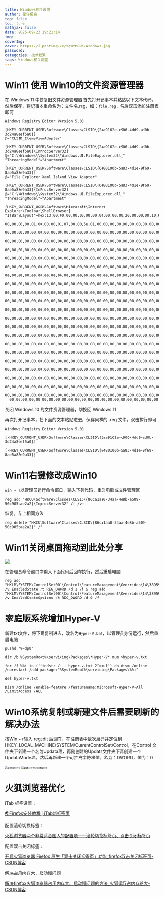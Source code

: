 ```yaml
---
title: Windows相关设置
author: 星仔极客
top: false
toc: ture
mathjax: false
date: 2025-09-23 19:21:14
img:
coverImg:
cover: https://i.postimg.cc/tgWYM8Dd/Windows.jpg
password:
categories: 技术积累
tags: Windows相关设置
---
```


# Win11 使用 Win10的文件资源管理器

在 Windows 11 中恢复旧文件资源管理器 首先打开记事本并粘贴以下文本代码，然后保存，将记事本重命名为：文件名.reg，如：`file.reg`，然后双击添加注册表即可

```plain
Windows Registry Editor Version 5.00

[HKEY_CURRENT_USER\Software\Classes\CLSID\{2aa9162e-c906-4dd9-ad0b-3d24a8eef5a0}]
@="CLSID_ItemsViewAdapter"

[HKEY_CURRENT_USER\Software\Classes\CLSID\{2aa9162e-c906-4dd9-ad0b-3d24a8eef5a0}\InProcServer32]
@="C:\\Windows\\System32\\Windows.UI.FileExplorer.dll_"
"ThreadingModel"="Apartment"

[HKEY_CURRENT_USER\Software\Classes\CLSID\{6480100b-5a83-4d1e-9f69-8ae5a88e9a33}]
@="File Explorer Xaml Island View Adapter"

[HKEY_CURRENT_USER\Software\Classes\CLSID\{6480100b-5a83-4d1e-9f69-8ae5a88e9a33}\InProcServer32]
@="C:\\Windows\\System32\\Windows.UI.FileExplorer.dll_"
"ThreadingModel"="Apartment"

[HKEY_CURRENT_USER\Software\Microsoft\Internet Explorer\Toolbar\ShellBrowser]
"ITBar7Layout"=hex:13,00,00,00,00,00,00,00,00,00,00,00,20,00,00,00,10,00,01,00,\
  00,00,00,00,01,00,00,00,01,07,00,00,5e,01,00,00,00,00,00,00,00,00,00,00,00,\
  00,00,00,00,00,00,00,00,00,00,00,00,00,00,00,00,00,00,00,00,00,00,00,00,00,\
  00,00,00,00,00,00,00,00,00,00,00,00,00,00,00,00,00,00,00,00,00,00,00,00,00,\
  00,00,00,00,00,00,00,00,00,00,00,00,00,00,00,00,00,00,00,00,00,00,00,00,00,\
  00,00,00,00,00,00,00,00,00,00,00,00,00,00,00,00,00,00,00,00,00,00,00,00,00,\
  00,00,00,00,00,00,00,00,00,00,00,00,00,00,00,00,00,00,00,00,00,00,00,00,00,\
  00,00,00,00,00,00,00,00,00,00,00,00,00,00,00,00,00,00,00,00,00,00,00,00,00,\
  00,00,00,00,00,00,00,00,00,00,00,00,00,00,00,00,00,00,00,00,00,00,00,00,00,\
  00,00,00,00,00,00,00,00,00,00,00,00,00,00,00,00,00,00,00,00,00,00,00,00,00,\
  00,00,00,00,00,00,00,00,00,00,00,00,00,00,00,00,00,00,00,00,00,00,00,00,00,\
  00,00,00,00,00,00,00,00,00,00,00,00,00,00,00,00,00,00,00,00,00,00,00,00,00,\
  00,00,00,00,00,00,00,00,00,00,00,00,00,00,00,00,00,00,00,00,00,00,00,00,00,\
  00,00,00,00,00,00,00,00,00,00,00,00,00,00,00,00,00,00,00,00,00,00,00,00,00,\
  00,00,00,00,00,00,00,00,00,00,00,00,00,00,00,00,00,00,00,00,00,00,00,00,00,\
  00,00,00,00,00,00,00,00,00,00,00,00,00,00,00,00,00,00,00,00,00,00,00,00,00,\
  00,00,00,00,00,00,00,00,00,00,00,00,00,00,00,00,00,00,00,00,00,00,00,00,00,\
  00,00,00,00,00,00,00,00,00,00,00,00,00,00,00,00,00,00,00,00,00,00,00,00,00,\
  00,00,00,00,00,00,00,00,00,00,00,00,00,00,00,00,00,00,00,00,00,00,00,00,00,\
  00,00,00,00,00,00,00,00,00,00,00,00,00,00,00,00,00,00,00,00,00,00,00,00,00,\
  00,00,00,00,00,00,00,00,00,00,00,00,00,00,00,00,00,00,00,00,00,00,00,00,00,\
  00,00,00,00,00,00,00,00,00,00,00,00,00,00,00,00,00,00,00,00,00,00,00,00,00,\
  00,00,00,00,00,00,00,00,00,00,00,00,00,00,00,00,00,00,00,00,00,00,00
```

关闭 Windows 10 的文件资源管理器，切换回 Windows 11

再次打开记事本，把下面的文本粘贴进去，保存同样的 .reg 文件，双击执行即可

```plain
Windows Registry Editor Version 5.00 

[-HKEY_CURRENT_USER\Software\Classes\CLSID\{2aa9162e-c906-4dd9-ad0b-3d24a8eef5a0}] 

[-HKEY_CURRENT_USER\Software\Classes\CLSID\{6480100b-5a83-4d1e-9f69-8ae5a88e9a33}]
```

# Win11右键修改成Win10

`win + r`以管理员运行命令窗口，输入下列代码，重启电脑或文件管理区

```shell
reg add "HKCU\Software\Classes\CLSID\{86ca1aa0-34aa-4e8b-a509-50c905bae2a2}\InprocServer32" /f /ve
```

恢复，与上相同方法

```shell
reg delete "HKCU\Software\Classes\CLSID\{86ca1aa0-34aa-4e8b-a509-50c905bae2a2}" /f
```

# Win11关闭桌面拖动到此处分享

![](https://images.weserv.nl/?url=frp1.mmszxc.xin:24191/Blog/20250923194402907.png)

在管理员命令窗口中输入下面代码后回车执行，然后重启电脑

```shell
reg add "HKLM\SYSTEM\ControlSet001\Control\FeatureManagement\Overrides\14\3895955085" /v EnabledState /t REG_DWORD /d 1 /f & reg add "HKLM\SYSTEM\ControlSet001\Control\FeatureManagement\Overrides\14\3895955085" /v EnabledStateOptions /t REG_DWORD /d 0 /f
```



# 家庭版系统增加Hyper-V

新建txt文件，将下面复制进去，改名为`Hyper-V.bat`，以管理员身份运行，然后重启电脑

```shell
pushd "%~dp0"

dir /b %SystemRoot%\servicing\Packages\*Hyper-V*.mum >hyper-v.txt

for /f %%i in ('findstr /i . hyper-v.txt 2^>nul') do dism /online /norestart /add-package:"%SystemRoot%\servicing\Packages\%%i"

del hyper-v.txt

Dism /online /enable-feature /featurename:Microsoft-Hyper-V-All /LimitAccess /ALL
```

# Win10系统复制或新建文件后需要刷新的解决办法

按Win + r输入 regedit 后回车，在注册表中依次展开并定位到HKEY_LOCAL_MACHINE\SYSTEM\CurrentControlSet\Control，在Control 文件夹下新建一个名为Updata项，再刚创建的Updata文件夹下再创建一个UpdataMode项，然后再新建一个可扩充字符串值，名为：DWORD，值为：0

<img src="https://images.weserv.nl/?url=frp1.mmszxc.xin:24191/Blog/20250923194258782.png" alt="新建项的方法" style="zoom:50%;" />

<img src="https://images.weserv.nl/?url=frp1.mmszxc.xin:24191/Blog/20250923194303677.png" alt="新建可扩充字符串值方法" style="zoom:50%;" />

# 火狐浏览器优化

iTab 标签设置：

[🌏Firefox安装教程 | iTab新标签页](https://itab.link/install/firefox.html)

配置滚轮切换标签：

[火狐浏览器两个非常适合国人的配置项——滚轮切换标签页、双击关闭标签页](https://linux.do/t/topic/359819)

配置双击关闭标签：

[开启火狐浏览器 Firefox 原生「双击关闭标签页」功能_firefox双击关闭标签页-CSDN博客](https://blog.csdn.net/weixin_45498383/article/details/127865392)

解决占用内存大、启动慢问题

[解决firefox火狐浏览器占用内存大、启动慢问题的方法_火狐运行占内存很大-CSDN博客](https://blog.csdn.net/zhuyunier/article/details/79045064)









